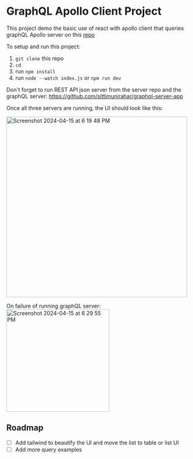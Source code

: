 # GraphQL Apollo Client Project 

This project demo the basic use of react with apollo client that queries graphQL Apollo server on this [repo](https://github.com/sittimunirahar/graphql-server-app)

To setup and run this project:

1. `git clone` this repo
2. `cd`
3. run `npm install`
4. run `node --watch index.js` or `npm run dev`

Don't forget to run REST API json server from the server repo and the graphQL server: https://github.com/sittimunirahar/graphql-server-app

Once all three servers are running, the UI should look like this:

<img width="473" alt="Screenshot 2024-04-15 at 6 19 48 PM" src="https://github.com/sittimunirahar/graphql-react-client/assets/32325375/da7ca794-b2e3-4dce-bf81-4bb14007ce8f">

On failure of running graphQL server:
<img width="269" alt="Screenshot 2024-04-15 at 6 29 55 PM" src="https://github.com/sittimunirahar/graphql-react-client/assets/32325375/b4114f71-3e73-45b3-a7d2-ce819b4f83e7">


## Roadmap
- [ ] Add tailwind to beautify the UI and move the list to table or list UI
- [ ] Add more query examples
